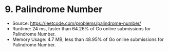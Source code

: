 # 9. Palindrome Number

- Source: https://leetcode.com/problems/palindrome-number/
- Runtime: 24 ms, faster than 64.26% of Go online submissions for Palindrome Number.
- Memory Usage: 4.7 MB, less than 48.95% of Go online submissions for Palindrome Number.